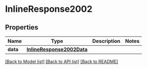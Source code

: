 # InlineResponse2002

## Properties
Name | Type | Description | Notes
------------ | ------------- | ------------- | -------------
**data** | [**InlineResponse2002Data**](InlineResponse2002Data.md) |  | 

[[Back to Model list]](../README.md#documentation-for-models) [[Back to API list]](../README.md#documentation-for-api-endpoints) [[Back to README]](../README.md)


